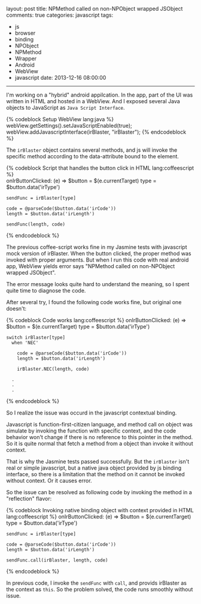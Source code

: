 layout: post
title: NPMethod called on non-NPObject wrapped JSObject
comments: true
categories: javascript
tags:
  - js
  - browser
  - binding
  - NPObject
  - NPMethod
  - Wrapper
  - Android
  - WebView
  - javascript
date: 2013-12-16 08:00:00
---
I'm working on a "hybrid" android appilcation. In the app, part of the UI was written in HTML and hosted in a WebView. And I exposed several Java objects to JavaScript as `Java Script Interface`.

{% codeblock Setup WebView lang:java %}  
  webView.getSettings().setJavaScriptEnabled(true);
  webView.addJavascriptInterface(irBlaster, "irBlaster");
{% endcodeblock %}

The `irBlaster` object contains several methods, and js will invoke the specific method according to the data-attribute bound to the element.

{% codeblock Script that handles the button click in HTML lang:coffeescript %}  
  onIrButtonClicked: (e) =>
    $button = $(e.currentTarget)
    type = $button.data('irType')    
    
    sendFunc = irBlaster[type]

    code = @parseCode($button.data('irCode'))
    length = $button.data('irLength')      
    
    sendFunc(length, code)
{% endcodeblock %}

The previous coffee-script works fine in my Jasmine tests with javascript mock version of irBlaster. When the button clicked, the proper method was invoked with proper arguments.
But when I run this code with real android app, WebView yields error says "NPMethod called on non-NPObject wrapped JSObject".

The error message looks quite hard to understand the meaning, so I spent quite time to diagnose the code.

After several try, I found the following code works fine, but original one doesn't:

{% codeblock Code works lang:coffeescript %}
  onIrButtonClicked: (e) =>
    $button = $(e.currentTarget)
    type = $button.data('irType')    
    
    switch irBlaster[type] 
      when 'NEC'

        code = @parseCode($button.data('irCode'))
        length = $button.data('irLength')      
        
        irBlaster.NEC(length, code)
      
      .
      .
      .

{% endcodeblock %}

So I realize the issue was occurd in the javascript contextual binding.

Javascript is function-first-citizen language, and method call on object was simulate by invoking the function with specific context, and the code behavior won't change if there is no reference to this pointer in the method. So it is quite normal that fetch a method from a object than invoke it without context.

That is why the Jasmine tests passed successfully. But the `irBlaster` isn't real or simple javascript, but a native java object provided by js binding interface, so there is a limitation that the method on it cannot be invoked without context. Or it causes error.

So the issue can be resolved as following code by invoking the method in a "reflection" flavor:

{% codeblock Invoking native binding object with context provided in HTML lang:coffeescript %}
  onIrButtonClicked: (e) =>
    $button = $(e.currentTarget)
    type = $button.data('irType')    
    
    sendFunc = irBlaster[type]

    code = @parseCode($button.data('irCode'))
    length = $button.data('irLength')      
    
    sendFunc.call(irBlaster, length, code)
{% endcodeblock %}

In previous code, I invoke the `sendFunc` with `call`, and provids irBlaster as the context as `this`. So the problem solved, the code runs smoothly without issue.
